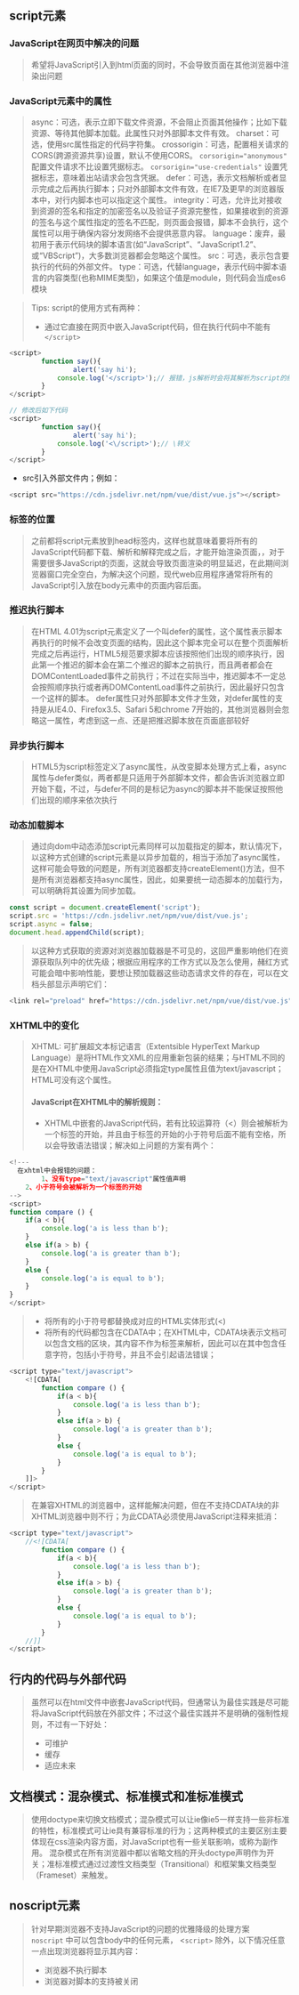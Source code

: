 ## script元素
### JavaScript在网页中解决的问题
> 希望将JavaScript引入到html页面的同时，不会导致页面在其他浏览器中渲染出问题

### JavaScript元素中的属性
> async：可选，表示立即下载文件资源，不会阻止页面其他操作；比如下载资源、等待其他脚本加载。此属性只对外部脚本文件有效。
> charset：可选，使用src属性指定的代码字符集。
> crossorigin：可选，配置相关请求的CORS(跨源资源共享)设置，默认不使用CORS。 `corsorigin="anonymous"` 配置文件请求不比设置凭据标志。 `corsorigin="use-credentials"` 设置凭据标志，意味着出站请求会包含凭据。
> defer：可选，表示文档解析或者显示完成之后再执行脚本；只对外部脚本文件有效，在IE7及更早的浏览器版本中，对行内脚本也可以指定这个属性。
> integrity：可选，允许比对接收到资源的签名和指定的加密签名以及验证子资源完整性，如果接收到的资源的签名与这个属性指定的签名不匹配，则页面会报错，脚本不会执行，这个属性可以用于确保内容分发网络不会提供恶意内容。
> language：废弃，最初用于表示代码块的脚本语言(如“JavaScript”、“JavaScript1.2”、或“VBScript”)，大多数浏览器都会忽略这个属性。
> src：可选，表示包含要执行的代码的外部文件。
> type：可选，代替language，表示代码中脚本语言的内容类型(也称MIME类型)，如果这个值是module，则代码会当成es6模块



> Tips:
> script的使用方式有两种：
> - 通过它直接在网页中嵌入JavaScript代码，但在执行代码中不能有 `</script>` 

```javascript
<script>
		function say(){
				alert('say hi');
  			console.log('</script>');// 报错，js解析时会将其解析为script的结束标签
		}  
</script>

// 修改后如下代码
<script>
		function say(){
				alert('say hi');
  			console.log('<\/script>');// \转义
		}  
</script>
```

- src引入外部文件内；例如：
```javascript
<script src="https://cdn.jsdelivr.net/npm/vue/dist/vue.js"></script>
```


### 标签的位置
> 之前都将script元素放到head标签内，这样也就意味着要将所有的JavaScript代码都下载、解析和解释完成之后，才能开始渲染页面，，对于需要很多JavaScript的页面，这就会导致页面渲染的明显延迟，在此期间浏览器窗口完全空白，为解决这个问题，现代web应用程序通常将所有的JavaScript引入放在body元素中的页面内容后面。



### 推迟执行脚本
> 在HTML 4.01为script元素定义了一个叫defer的属性，这个属性表示脚本再执行的时候不会改变页面的结构，因此这个脚本完全可以在整个页面解析完成之后再运行，HTML5规范要求脚本应该按照他们出现的顺序执行，因此第一个推迟的脚本会在第二个推迟的脚本之前执行，而且两者都会在DOMContentLoaded事件之前执行；不过在实际当中，推迟脚本不一定总会按照顺序执行或者再DOMContentLoad事件之前执行，因此最好只包含一个这样的脚本。
> defer属性只对外部脚本文件才生效，对defer属性的支持是从IE4.0、Firefox3.5、Safari 5和chrome 7开始的，其他浏览器则会忽略这一属性，考虑到这一点、还是把推迟脚本放在页面底部较好

### 异步执行脚本
> HTML5为script标签定义了async属性，从改变脚本处理方式上看，async属性与defer类似，两者都是只适用于外部脚本文件，都会告诉浏览器立即开始下载，不过，与defer不同的是标记为async的脚本并不能保证按照他们出现的顺序来依次执行

### 动态加载脚本
> 通过向dom中动态添加script元素同样可以加载指定的脚本，默认情况下，以这种方式创建的script元素是以异步加载的，相当于添加了async属性，这样可能会导致的问题是，所有浏览器都支持createElement()方法，但不是所有浏览器都支持async属性，因此，如果要统一动态脚本的加载行为，可以明确将其设置为同步加载。

```javascript
const script = document.createElement('script');
script.src = 'https://cdn.jsdelivr.net/npm/vue/dist/vue.js';
script.async = false;
document.head.appendChild(script);
```
> 以这种方式获取的资源对浏览器加载器是不可见的，这回严重影响他们在资源获取队列中的优先级；根据应用程序的工作方式以及怎么使用，赭红方式可能会暗中影响性能，要想让预加载器这些动态请求文件的存在，可以在文档头部显示声明它们：

```javascript
<link rel="preload" href="https://cdn.jsdelivr.net/npm/vue/dist/vue.js">
```
### XHTML中的变化
> XHTML: 可扩展超文本标记语言（Extentsible HyperText Markup Language）是将HTML作文XML的应用重新包装的结果；与HTML不同的是在XHTML中使用JavaScript必须指定type属性且值为text/javascript；HTML可没有这个属性。
> #### JavaScript在XHTML中的解析规则：
> - XHTML中嵌套的JavaScript代码，若有比较运算符（<）则会被解析为一个标签的开始，并且由于标签的开始的小于符号后面不能有空格，所以会导致语法错误；解决如上问题的方案有两个：

```javascript
<!--- 
  在xhtml中会报错的问题：
		1、没有type="text/javascript"属性值声明
    2、小于符号会被解析为一个标签的开始
-->
<script>
function compare () {
    if(a < b){
        console.log('a is less than b');
    }
    else if(a > b) {
        console.log('a is greater than b');
    }
    else {
        console.log('a is equal to b');
    }
}
</script>
```
>    - 将所有的小于符号都替换成对应的HTML实体形式(&lt;)
>    - 将所有的代码都包含在CDATA中；在XHTML中，CDATA块表示文档可以包含文档的区块，其内容不作为标签来解析，因此可以在其中包含任意字符，包括小于符号，并且不会引起语法错误；

```javascript
<script type="text/javascript">
    <![CDATA[
        function compare () {
            if(a < b){
                console.log('a is less than b');
            }
            else if(a > b) {
                console.log('a is greater than b');
            }
            else {
                console.log('a is equal to b');
            }
        }
    ]]>
</script>
```
> 在兼容XHTML的浏览器中，这样能解决问题，但在不支持CDATA块的非XHTML浏览器中则不行；为此CDATA必须使用JavaScript注释来抵消：

```javascript
<script type="text/javascript">
    //<![CDATA[
        function compare () {
            if(a < b){
                console.log('a is less than b');
            }
            else if(a > b) {
                console.log('a is greater than b');
            }
            else {
                console.log('a is equal to b');
            }
        }
    //]]
</script>
```
## 行内的代码与外部代码
> 虽然可以在html文件中嵌套JavaScript代码，但通常认为最佳实践是尽可能将JavaScript代码放在外部文件；不过这个最佳实践并不是明确的强制性规则，不过有一下好处：
> - 可维护
> - 缓存
> - 适应未来

## 文档模式：混杂模式、标准模式和准标准模式
> 使用doctype来切换文档模式；混杂模式可以让ie像ie5一样支持一些非标准的特性，标准模式可让ie具有兼容标准的行为；这两种模式的主要区别主要体现在css渲染内容方面，对JavaScript也有一些关联影响，或称为副作用。
> 混杂模式在所有浏览器中都以省略文档的开头doctype声明作为开关；准标准模式通过过渡性文档类型（Transitional）和框架集文档类型（Frameset）来触发。

## noscript元素
> 针对早期浏览器不支持JavaScript的问题的优雅降级的处理方案
> `noscript` 中可以包含body中的任何元素， <`script>` 除外，以下情况任意一点出现浏览器将显示其内容：
> - 浏览器不执行脚本
> - 浏览器对脚本的支持被关闭



